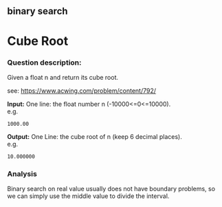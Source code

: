 ## binary search
# Cube Root

### Question description:

Given a float n and return its cube root.

see: <https://www.acwing.com/problem/content/792/>  

**Input:**
One line: the float number n (-10000<=0<=10000).  
e.g.
```
1000.00
```
**Output:**
One Line: the cube root of n (keep 6 decimal places).  
e.g.
```
10.000000
```
### Analysis
Binary search on real value usually does not have boundary problems, so we can simply use the middle value to divide the interval.
